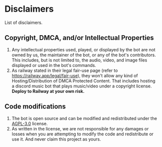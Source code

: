 # Disclaimers
List of disclaimers.

## Copyright, DMCA, and/or Intellectual Properties
1. Any intellectual properties used, played, or displayed by the bot are not owned by us, the maintainer of the bot, or any of the bot's contributors. This includes, but is not limited to, the audio, video, and image files displayed or used in the bot's commands.
2. As railway stated in their legal fair-use page (refer to https://railway.app/legal/fair-use), they won't allow any kind of Hosting/Distribution of DMCA Protected Content. That includes hosting a discord music bot that plays music/video under a copyright license. **Deploy to Railway at your own risk.**

## Code modifications
1. The bot is open source and can be modified and redistributed under the [AGPL-3.0](https://opensource.org/licenses/AGPL-3.0) license.
2. As written in the license, we are not responsible for any damages or losses when you are attempting to modify the code and redistribute or use it. And never claim this project as yours.

